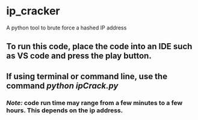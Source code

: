 # ip_cracker
A python tool to brute force a hashed IP address

## To run this code, place the code into an IDE such as VS code and press the play button.
## If using terminal or command line, use the command *python ipCrack.py*

### *Note:* code run time may range from a few minutes to a few hours. This depends on the ip address. 
